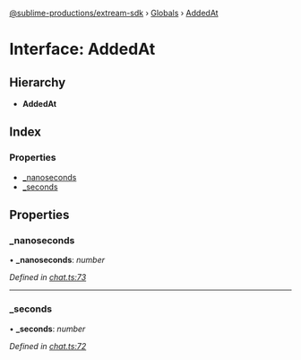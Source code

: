 [@sublime-productions/extream-sdk](../README.md) › [Globals](../globals.md) › [AddedAt](addedat.md)

# Interface: AddedAt

## Hierarchy

* **AddedAt**

## Index

### Properties

* [_nanoseconds](addedat.md#_nanoseconds)
* [_seconds](addedat.md#_seconds)

## Properties

###  _nanoseconds

• **_nanoseconds**: *number*

*Defined in [chat.ts:73](https://github.com/Extream-SaaS/ex-sdk/blob/489cbc8/src/chat.ts#L73)*

___

###  _seconds

• **_seconds**: *number*

*Defined in [chat.ts:72](https://github.com/Extream-SaaS/ex-sdk/blob/489cbc8/src/chat.ts#L72)*
